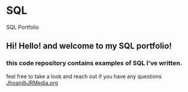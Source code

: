 # SQL
SQL Portfolio


## **Hi! Hello! and welcome to my SQL portfolio!**
### this code repository contains examples of SQL I've written. 
feel free to take a look and reach out if you have any questions
Jhoan@JRMedia.org
